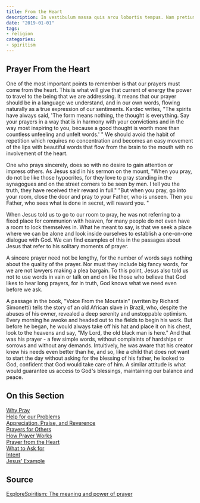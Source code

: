 ```yaml
---
title: From the Heart
description: In vestibulum massa quis arcu lobortis tempus. Nam pretium arcu in odio vulputate luctus.
date: "2019-01-01"
tags:
- religion
categories:
- spiritism
---
```


##  Prayer From the Heart

One of the most important points to remember is that our prayers must come from the heart. This is what will give that current of energy the power to travel to the being that we are addressing. It means that our prayer should be in a language we understand, and in our own words, flowing naturally as a true expression of our sentiments. Kardec writes, "The spirits have always said, 'The form means nothing, the thought is everything. Say your prayers in a way that is in harmony with your convictions and in the way most inspiring to you, because a good thought is worth more than countless unfeeling and unfelt words.' "   We should avoid the habit of repetition which requires no concentration and becomes an easy movement of the lips with beautiful words that flow from the brain to the mouth with no involvement of the heart.

One who prays sincerely, does so with no desire to gain attention or impress others. As Jesus said in his sermon on the mount, "When you pray, do not be like those hypocrites, for they love to pray standing in the synagogues and on the street corners to be seen by men. I tell you the truth, they have received their reward in full." "But when you pray, go into your room, close the door and pray to your Father, who is unseen. Then you Father, who sees what is done in secret, will reward you. " 

When Jesus told us to go to our room to pray, he was not referring to a fixed place for communion with heaven, for many people do not even have a room to lock themselves in. What he meant to say, is that we seek a place where we can be alone and look inside ourselves to establish a one-on-one dialogue with God.  We can find examples of this in the passages about Jesus that refer to his solitary moments of prayer.

A sincere prayer need not be lengthy, for the number of words says nothing about the quality of the prayer. Nor must they include big fancy words, for we are not lawyers making a plea bargain. To this point, Jesus also told us not to use words in vain or talk on and on like those who believe that God likes to hear long prayers, for in truth, God knows what we need even before we ask.

A passage in the book, "Voice From the Mountain" (wrriten by Richard Simonetti) tells the story of an old African slave in Brazil, who, despite the abuses of his owner, revealed a deep serenity and unstoppable optimism. Every morning he awoke and headed out to the fields to begin his work. But before he began, he would always take off his hat and place it on his chest, look to the heavens and say, "My Lord, the old black man is here." And that was his prayer - a few simple words, without complaints of hardships or sorrows and without any demands. Intuitively, he was aware that his creator knew his needs even better than he, and so, like a child that does not want to start the day without asking for the blessing of his father, he looked to God, confident that God would take care of him.  A similar attitude is what would guarantee us access to God's blessings, maintaining our balance and peace. 



## On this Section
[Why Pray](why)  
[Help for our Problems](for-problems)  
[Appreciation, Praise, and Reverence](appreciation)  
[Prayers for Others](for-others)  
[How Prayer Works](how-it-works)  
[Prayer from the Heart](from-the-heart)  
[What to Ask for](what-to-ask)  
[Intent](intent)  
[Jesus' Example](of-jesus)  



## Source
[ExploreSpiritism: The meaning and power of prayer](//www.explorespiritism.com/religionrevelation.htm)


